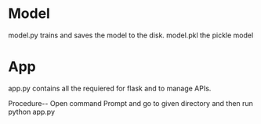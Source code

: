 # Model
model.py trains and saves the model to the disk.
model.pkl the pickle model 

# App
app.py contains all the requiered for flask and to manage APIs.

Procedure--
Open command Prompt and go to given directory and then run python app.py
